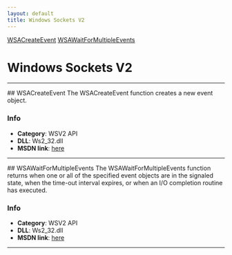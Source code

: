 ```yaml
---
layout: default
title: Windows Sockets V2
---
```



<div class="sidenav">

<div markdown="1">

[WSACreateEvent](#wsacreateevent)
[WSAWaitForMultipleEvents](#wsawaitformultipleevents)

</div>

</div>


<div class="right_main">

<div markdown="1">


Windows Sockets V2
====================

---

<SECTION ID="wsacreateevent"></SECTION>
## WSACreateEvent
The WSACreateEvent function creates a new event object.

### Info
* **Category**: WSV2 API
* **DLL**: Ws2_32.dll
* **MSDN link**: <a href="https://docs.microsoft.com/en-in/windows/win32/api/winsock2/nf-winsock2-wsacreateevent" target="_blank">here</a>

---

<SECTION ID="wsawaitformultipleevents"></SECTION>
## WSAWaitForMultipleEvents
The WSAWaitForMultipleEvents function returns when one or all of the specified event objects are in the signaled state, when the time-out interval expires, or when an I/O completion routine has executed.

### Info
* **Category**: WSV2 API
* **DLL**: Ws2_32.dll
* **MSDN link**: <a href="https://docs.microsoft.com/en-in/windows/win32/api/winsock2/nf-winsock2-wsawaitformultipleevents" target="_blank">here</a>

---

</div>

</div>
